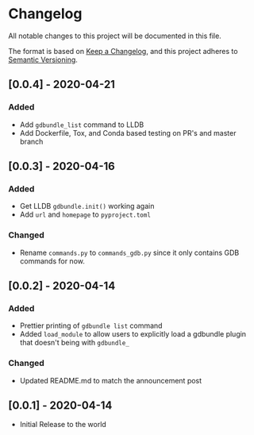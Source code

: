 # Changelog
All notable changes to this project will be documented in this file.

The format is based on [Keep a Changelog](https://keepachangelog.com/en/1.0.0/),
and this project adheres to [Semantic Versioning](https://semver.org/spec/v2.0.0.html).

## [0.0.4] - 2020-04-21
### Added
- Add `gdbundle_list` command to LLDB
- Add Dockerfile, Tox, and Conda based testing on PR's and master branch

## [0.0.3] - 2020-04-16
### Added
- Get LLDB `gdbundle.init()` working again
- Add `url` and `homepage` to `pyproject.toml`

### Changed
- Rename `commands.py` to `commands_gdb.py` since it only contains GDB commands for now.

## [0.0.2] - 2020-04-14
### Added
- Prettier printing of `gdbundle list` command
- Added `load_module` to allow users to explicitly load a gdbundle plugin that
  doesn't being with `gdbundle_`

### Changed
- Updated README.md to match the announcement post

## [0.0.1] - 2020-04-14

- Initial Release to the world
